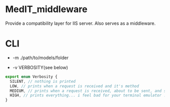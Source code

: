 # MedIT_middleware
Provide a compatibility layer for IIS server. Also serves as a middleware.

# CLI
- -m ./path/to/models/folder

- -v VERBOSITY(see below)
```TypeScript
export enum Verbosity {
  SILENT, // nothing is printed
  LOW, // prints when a request is received and it's method
  MEDIUM, // prints when a request is received, about to be sent, and some performance measuring (errors included)
  HIGH, // prints everything... i feel bad for your terminal emulator ....
}
```
